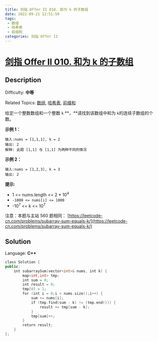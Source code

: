```yaml
---
title: 剑指 Offer II 010. 和为 k 的子数组
date: 2022-09-21 12:51:59
tags:
 - 数组
 - 哈希表
 - 前缀和
categories: 剑指 Offer II
---
```


# [剑指 Offer II 010\. 和为 k 的子数组](https://leetcode.cn/problems/QTMn0o/)

## Description

Difficulty: **中等**  

Related Topics: [数组](https://leetcode.cn/tag/array/), [哈希表](https://leetcode.cn/tag/hash-table/), [前缀和](https://leetcode.cn/tag/prefix-sum/)


给定一个整数数组和一个整数 `k` **，**请找到该数组中和为 `k`的连续子数组的个数。

**示例 1：**

```
输入:nums = [1,1,1], k = 2
输出: 2
解释: 此题 [1,1] 与 [1,1] 为两种不同的情况
```

**示例 2：**

```
输入:nums = [1,2,3], k = 3
输出: 2
```

**提示:**

*   1 <= nums.length <= 2 * 10<sup>4</sup>
*   `-1000 <= nums[i] <= 1000`
*   -10<sup>7</sup> <= k <= 10<sup>7</sup>

注意：本题与主站 560 题相同： [https://leetcode-cn.com/problems/subarray-sum-equals-k/](https://leetcode-cn.com/problems/subarray-sum-equals-k/)


## Solution

Language: **C++**

```c++
class Solution {
public:
    int subarraySum(vector<int>& nums, int k) {
        map<int,int> tmp;
        int sum = 0;
        int result = 0;
        tmp[0] = 1;
        for (int i = 0;i < nums.size();i++) {
            sum += nums[i];
            if (tmp.find(sum - k) != (tmp.end())) {
                result += tmp[sum - k];
            }
            tmp[sum]++;
        }
        return result;
    }
};
```